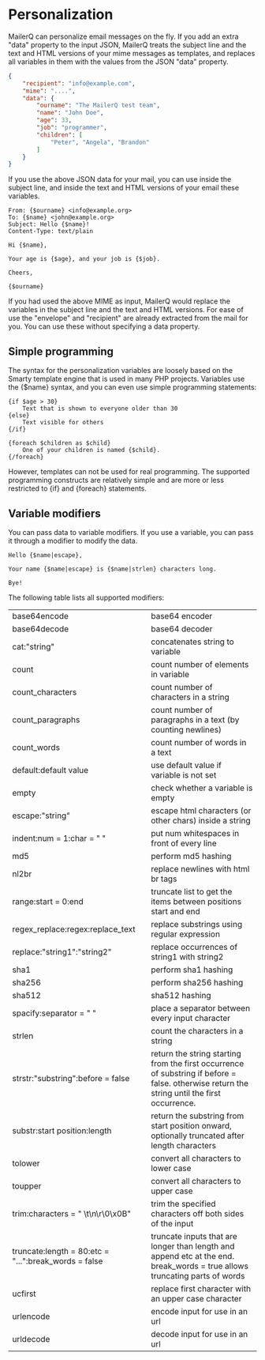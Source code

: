 # Personalization

MailerQ can personalize email messages on the fly. If you add an extra
"data" property to the input JSON, MailerQ treats the subject line
and the text and HTML versions of your mime messages as templates, and
replaces all variables in them with the values from the JSON "data" 
property.

````json
{
    "recipient": "info@example.com",
    "mime": "....",
    "data": {
        "ourname": "The MailerQ test team",
        "name": "John Doe",
        "age": 33,
        "job": "programmer",
        "children": [
            "Peter", "Angela", "Brandon"
        ]
    }
}
````

If you use the above JSON data for your mail, you can use inside the
subject line, and inside the text and HTML versions of your email these
variables.

````mime
From: {$ourname} <info@example.org>
To: {$name} <john@example.org>
Subject: Hello {$name}!
Content-Type: text/plain

Hi {$name},

Your age is {$age}, and your job is {$job}.

Cheers,

{$ourname}
````

If you had used the above MIME as input, MailerQ would replace the variables
in the subject line and the text and HTML versions. For ease of use the 
"envelope" and "recipient" are already extracted from the mail for you.
You can use these without specifying a data property.


## Simple programming

The syntax for the personalization variables are loosely based on the 
Smarty template engine that is used in many PHP projects. Variables
use the {$name} syntax, and you can even use simple programming statements:

````text
{if $age > 30}
    Text that is shown to everyone older than 30
{else}
    Text visible for others
{/if}

{foreach $children as $child}
    One of your children is named {$child}.
{/foreach}
````

However, templates can not be used for real programming. The supported
programming constructs are relatively simple and are more or less restricted 
to {if} and {foreach} statements. 


## Variable modifiers

You can pass data to variable modifiers. If you use a variable, you can
pass it through a modifier to modify the data.

````text
Hello {$name|escape},

Your name {$name|escape} is {$name|strlen} characters long.

Bye!
````

The following table lists all supported modifiers:

<table>
    <tr>
        <td>base64encode</td>
        <td>base64 encoder</td>
    </tr>
    <tr>
        <td>base64decode</td>
        <td>base64 decoder</td>
    </tr>
    <tr>
        <td>cat:"string"</td>
        <td>concatenates string to variable</td>
    </tr>
    <tr>
        <td>count</td>
        <td>count number of elements in variable</td>
    </tr>
    <tr>
        <td>count_characters</td>
        <td>count number of characters in a string</td>
    </tr>
    <tr>
        <td>count_paragraphs</td>
        <td>count number of paragraphs in a text (by counting newlines)</td>
    </tr>
    <tr>
        <td>count_words</td>
        <td>count number of words in a text</td>
    </tr>
    <tr>
        <td>default:default value</td>
        <td>use default value if variable is not set</td>
    </tr>
    <tr>
        <td>empty</td>
        <td>check whether a variable is empty</td>
    </tr>
    <tr>
        <td>escape:"string"</td>
        <td>escape html characters (or other chars) inside a string</td>
    </tr>
    <tr>
        <td>indent:num = 1:char = " "</td>
        <td>put num whitespaces in front of every line</td>
    </tr>
    <tr>
        <td>md5</td>
        <td>perform md5 hashing</td>
    </tr>
    <tr>
        <td>nl2br</td>
        <td>replace newlines with html br tags</td>
    </tr>
    <tr>
        <td>range:start = 0:end</td>
        <td>truncate list to get the items between positions start and end</td>
    </tr>
    <tr>
        <td>regex_replace:regex:replace_text</td>
        <td>replace substrings using regular expression</td>
    </tr>
    <tr>
        <td>replace:"string1":"string2"</td>
        <td>replace occurrences of string1 with string2</td>
    </tr>
    <tr>
        <td>sha1</td>
        <td>perform sha1 hashing</td>
    </tr>
    <tr>
        <td>sha256</td>
        <td>perform sha256 hashing</td>
    </tr>
    <tr>
        <td>sha512</td>
        <td>sha512 hashing</td>
    </tr>
    <tr>
        <td>spacify:separator = " "</td>
        <td>place a separator between every input character</td>
    </tr>
    <tr>
        <td>strlen</td>
        <td>count the characters in a string</td>
    </tr>
    <tr>
        <td>strstr:"substring":before = false</td>
        <td>return the string starting from the first occurrence of substring if before = false. otherwise return the string until the first occurrence.</td>
    </tr>
    <tr>
        <td>substr:start position:length</td>
        <td>return the substring from start position onward, optionally truncated after length characters</td>
    </tr>
    <tr>
        <td>tolower</td>
        <td>convert all characters to lower case</td>
    </tr>
    <tr>
        <td>toupper</td>
        <td>convert all characters to upper case</td>
    </tr>
    <tr>
        <td>trim:characters = " \t\n\r\0\x0B"</td>
        <td>trim the specified characters off both sides of the input</td>
    </tr>
    <tr>
        <td>truncate:length = 80:etc = "...":break_words = false</td>
        <td>truncate inputs that are longer than length and append etc at the end. break_words = true allows truncating parts of words</td>
    </tr>
    <tr>
        <td>ucfirst</td>
        <td>replace first character with an upper case character</td>
    </tr>
    <tr>
        <td>urlencode</td>
        <td>encode input for use in an url</td>
    </tr>
    <tr>
        <td>urldecode</td>
        <td>decode input for use in an url</td>
    </tr>
</table>

